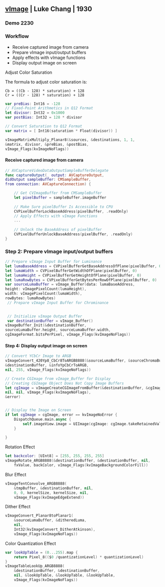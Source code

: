 
## [vImage](2018-701-2-vimage.md)  | Luke Chang | 1930 


### Demo 2230


### Workflow 


- Receive captured image from camera
- Prepare vImage input/output buffers
- Apply effects with vImage functions
- Display output image on screen

Adjust Color Saturation

The formula to adjust color saturation is:

```
Cb = ((Cb - 128) * saturation) + 128 
Cr = ((Cr - 128) * saturation) + 128
```


 ```swift
var preBias: Int16 = -128
// Fixed-Point Arithmetics in Q12 Format
let divisor: Int32 = 0x1000
var postBias: Int32 = 128 * divisor
 
// Convert Saturation to Q12 Format
 var matrix = [ Int16(saturation * Float(divisor)) ]
 
vImageMatrixMultiply_Planar8(&sources, &destinations, 1, 1,
 &matrix, divisor, &preBias, &postBias,
 vImage_Flags(kvImageNoFlags))
```

 #### Receive captured image from camera


```swift 
// AVCaptureVideoDataOutputSampleBufferDelegate
func captureOutput(_ output: AVCaptureOutput,
didOutput sampleBuffer: CMSampleBuffer,
from connection: AVCaptureConnection) {

    // Get CVImageBuffer from CMSampleBuffer
    let pixelBuffer = sampleBuffer.imageBuffer
 
    // Make Sure pixelBuffer Is Accessible to CPU
    CVPixelBufferLockBaseAddress(pixelBuffer, .readOnly)
    // Apply Effects with vImage Functions
    ...
 
    // Unlock the BaseAddress of pixelBuffer
    CVPixelBufferUnlockBaseAddress(pixelBuffer, .readOnly)
}
```



### Step 2: Prepare vImage input/output buffers


```swift
// Prepare vImage Input Buffer for Luminance
let lumaBaseAddress = CVPixelBufferGetBaseAddressOfPlane(pixelBuffer, 0)
let lumaWidth = CVPixelBufferGetWidthOfPlane(pixelBuffer, 0)
let lumaHeight = CVPixelBufferGetHeightOfPlane(pixelBuffer, 0)
let lumaRowBytes = CVPixelBufferGetBytesPerRowOfPlane(pixelBuffer, 0)
var sourceLumaBuffer = vImage_Buffer(data: lumaBaseAddress,
height: vImagePixelCount(lumaHeight),
width: vImagePixelCount(lumaWidth),
rowBytes: lumaRowBytes)
 // Prepare vImage Input Buffer for Chrominance
 


```


```swift 
 // Initialize vImage Output Buffer
 var destinationBuffer = vImage_Buffer()
vImageBuffer_Init(&destinationBuffer,
sourceLumaBuffer.height, sourceLumaBuffer.width,
cgImageFormat.bitsPerPixel, vImage_Flags(kvImageNoFlags))
```


#### Step 4: Display output image on screen


```swift 
// Convert YCbCr Image to ARGB
vImageConvert_420Yp8_CbCr8ToARGB8888(&sourceLumaBuffer, &sourceChromaBuffer,
&destinationBuffer, &infoYpCbCrToARGB,
nil, 255, vImage_Flags(kvImageNoFlags))

// Create CGImage from vImage_Buffer for Display
// Creating CGImage Object Does Not Copy Image Buffers
let cgImage = vImageCreateCGImageFromBuffer(&destinationBuffer, &cgImageFormat,
nil, nil, vImage_Flags(kvImageNoFlags),
&error)


// Display the Image on Screen
if let cgImage = cgImage, error == kvImageNoError {
    DispatchQueue.main.async {
        self.imageView.image = UIImage(cgImage: cgImage.takeRetainedValue())
    }
    
}


```




Rotation Effect

```swift
let backcolor: [UInt8] = [255, 255, 255, 255] 
vImageRotate_ARGB8888(&destinationBuffer, &destinationBuffer, nil,
    fxValue, backColor, vImage_Flags(kvImageBackgroundColorFill))

```

Blur Effect

```swift
vImageTentConvolve_ARGB8888(
    &tmpBuffer, &destinationBuffer, nil, 
    0, 0, kernelSize, kernelSize, nil,
    vImage_Flags(kvImageEdgeExtend))
```

Dither Effect

```swift
vImageConvert_Planar8toPlanar1(
    &sourceLumaBuffer, &ditheredLuma,
    nil, 
    Int32(kvImageConvert_DitherAtkinson), 
    vImage_Flags(kvImageNoFlags))

```


Color Quantization Effect

```swift
var lookUpTable = (0...255).map {
    return Pixel_8(($0 /quantizationLevel) * quantizationLevel)
}
vImageTableLookUp_ARGB8888(
    &destinationBuffer, &destinationBuffer, 
    nil, &lookUpTable, &lookUpTable, &lookUpTable,
    vImage_Flags(kvImageNoFlags))

```

